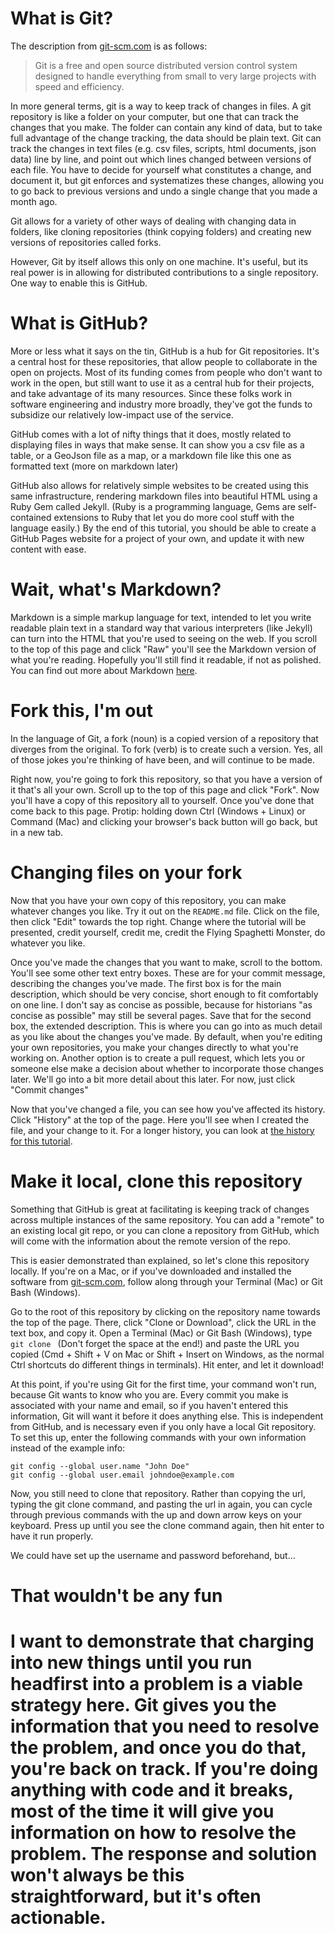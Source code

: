 # What is Git?

The description from [git-scm.com](http://git-scm.com) is as follows:

> Git is a free and open source distributed version control system designed to handle everything from small to very large projects with speed and efficiency.

In more general terms, git is a way to keep track of changes in files. A git repository is like a folder on your computer, but one that can track the changes that you make. The folder can contain any kind of data, but to take full advantage of the change tracking, the data should be plain text. Git can track the changes in text files (e.g. csv files, scripts, html documents, json data) line by line, and point out which lines changed between versions of each file. You have to decide for yourself what constitutes a change, and document it, but git enforces and systematizes these changes, allowing you to go back to previous versions and undo a single change that you made a month ago.
 
Git allows for a variety of other ways of dealing with changing data in folders, like cloning repositories (think copying folders) and creating new versions of repositories called forks.

However, Git by itself allows this only on one machine. It's useful, but its real power is in allowing for distributed contributions to a single repository. One way to enable this is GitHub.

# What is GitHub?

More or less what it says on the tin, GitHub is a hub for Git repositories. It's a central host for these repositories, that allow people to collaborate in the open on projects. Most of its funding comes from people who don't want to work in the open, but still want to use it as a central hub for their projects, and take advantage of its many resources. Since these folks work in software engineering and industry more broadly, they've got the funds to subsidize our relatively low-impact use of the service.

GitHub comes with a lot of nifty things that it does, mostly related to displaying files in ways that make sense. It can show you a csv file as a table, or a GeoJson file as a map, or a markdown file like this one as formatted text (more on markdown later)

GitHub also allows for relatively simple websites to be created using this same infrastructure, rendering markdown files into beautiful HTML using a Ruby Gem called Jekyll. (Ruby is a programming language, Gems are self-contained extensions to Ruby that let you do more cool stuff with the language easily.) By the end of this tutorial, you should be able to create a GitHub Pages website for a project of your own, and update it with new content with ease.

# Wait, what's Markdown?

Markdown is a simple markup language for text, intended to let you write readable plain text in a standard way that various interpreters (like Jekyll) can turn into the HTML that you're used to seeing on the web. If you scroll to the top of this page and click "Raw" you'll see the Markdown version of what you're reading. Hopefully you'll still find it readable, if not as polished. You can find out more about Markdown [here](https://daringfireball.net/projects/markdown/).

# Fork this, I'm out

In the language of Git, a fork (noun) is a copied version of a repository that diverges from the original. To fork (verb) is to create such a version. Yes, all of those jokes you're thinking of have been, and will continue to be made.

Right now, you're going to fork this repository, so that you have a version of it that's all your own. Scroll up to the top of this page and click "Fork". Now you'll have a copy of this repository all to yourself. Once you've done that come back to this page. Protip: holding down Ctrl (Windows + Linux) or Command (Mac) and clicking your browser's back button will go back, but in a new tab.

# Changing files on your fork

Now that you have your own copy of this repository, you can make whatever changes you like. Try it out on the `README.md` file. Click on the file, then click "Edit" towards the top right. Change where the tutorial will be presented, credit yourself, credit me, credit the Flying Spaghetti Monster, do whatever you like.

Once you've made the changes that you want to make, scroll to the bottom. You'll see some other text entry boxes. These are for your commit message, describing the changes you've made. The first box is for the main description, which should be very concise, short enough to fit comfortably on one line. I don't say as concise as possible, because for historians "as concise as possible" may still be several pages. Save that for the second box, the extended description. This is where you can go into as much detail as you like about the changes you've made. By default, when you're editing your own repositories, you make your changes directly to what you're working on. Another option is to create a pull request, which lets you or someone else make a decision about whether to incorporate those changes later. We'll go into a bit more detail about this later. For now, just click "Commit changes"

Now that you've changed a file, you can see how you've affected its history. Click "History" at the top of the page. Here you'll see when I created the file, and your change to it. For a longer history, you can look at [the history for this tutorial](https://github.com/jaguillette/github_tutorial/commits/master/tutorial.md).

# Make it local, clone this repository

Something that GitHub is great at facilitating is keeping track of changes across multiple instances of the same repository. You can add a "remote" to an existing local git repo, or you can clone a repository from GitHub, which will come with the information about the remote version of the repo.

This is easier demonstrated than explained, so let's clone this repository locally. If you're on a Mac, or if you've downloaded and installed the software from [git-scm.com](http://git-scm.com), follow along through your Terminal (Mac) or Git Bash (Windows).

Go to the root of this repository by clicking on the repository name towards the top of the page. There, click "Clone or Download", click the URL in the text box, and copy it. Open a Terminal (Mac) or Git Bash (Windows), type `git clone ` (Don't forget the space at the end!) and paste the URL you copied (Cmd + Shift + V on Mac or Shift + Insert on Windows, as the normal Ctrl shortcuts do different things in terminals). Hit enter, and let it download!

At this point, if you're using Git for the first time, your command won't run, because Git wants to know who you are. Every commit you make is associated with your name and email, so if you haven't entered this information, Git will want it before it does anything else. This is independent from GitHub, and is necessary even if you only have a local Git repository. To set this up, enter the following commands with your own information instead of the example info:

    git config --global user.name "John Doe"
    git config --global user.email johndoe@example.com

Now, you still need to clone that repository. Rather than copying the url, typing the git clone command, and pasting the url in again, you can cycle through previous commands with the up and down arrow keys on your keyboard. Press up until you see the clone command again, then hit enter to have it run properly.

We could have set up the username and password beforehand, but...

# That wouldn't be any fun
# I want to demonstrate that charging into new things until you run headfirst into a problem is a viable strategy here. Git gives you the information that you need to resolve the problem, and once you do that, you're back on track. If you're doing anything with code and it breaks, most of the time it will give you information on how to resolve the problem. The response and solution won't always be this straightforward, but it's often actionable.
